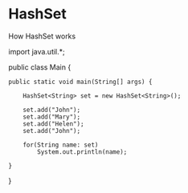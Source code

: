# HashSet
How HashSet works

import java.util.*;

public class Main {

	
	public static void main(String[] args) {
		
		HashSet<String> set = new HashSet<String>();
		
		set.add("John");
		set.add("Mary");
		set.add("Helen");
		set.add("John");
		
		for(String name: set)
			System.out.println(name);
		
	}

}
